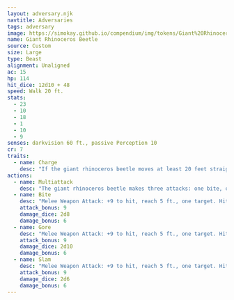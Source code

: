 ```yaml
---
layout: adversary.njk
navtitle: Adversaries
tags: adversary
image: https://simokay.github.io/compendium/img/tokens/Giant%20Rhinoceros%20Beetle
name: Giant Rhinoceros Beetle
source: Custom
size: Large
type: Beast
alignment: Unaligned
ac: 15
hp: 114
hit_dice: 12d10 + 48
speed: Walk 20 ft.
stats:
  - 23
  - 10
  - 18
  - 1
  - 10
  - 9
senses: darkvision 60 ft., passive Perception 10
cr: 7
traits:
  - name: Charge
    desc: "If the giant rhinoceros beetle moves at least 20 feet straight toward a creature and then hits it with a gore attack on the same turn, that target must succeed on a DC 16 Strength saving throw or be knocked prone. If the target is prone, the giant rhinoceros beetle can make one slam attack against it as a bonus action."
actions:
  - name: Multiattack
    desc: "The giant rhinoceros beetle makes three attacks: one bite, one gore, and one slam."
  - name: Bite
    desc: "Melee Weapon Attack: +9 to hit, reach 5 ft., one target. Hit: 15 (2d8 + 6) piercing damage."
    attack_bonus: 9
    damage_dice: 2d8
    damage_bonus: 6
  - name: Gore
    desc: "Melee Weapon Attack: +9 to hit, reach 5 ft., one target. Hit: 17 (2d10 + 6) piercing damage."
    attack_bonus: 9
    damage_dice: 2d10
    damage_bonus: 6
  - name: Slam
    desc: "Melee Weapon Attack: +9 to hit, reach 5 ft., one target. Hit: 13 (2d6 + 6) bludgeoning damage."
    attack_bonus: 9
    damage_dice: 2d6
    damage_bonus: 6
---
```





